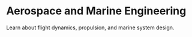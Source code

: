 # Aerospace and Marine Engineering

Learn about flight dynamics, propulsion, and marine system design.
